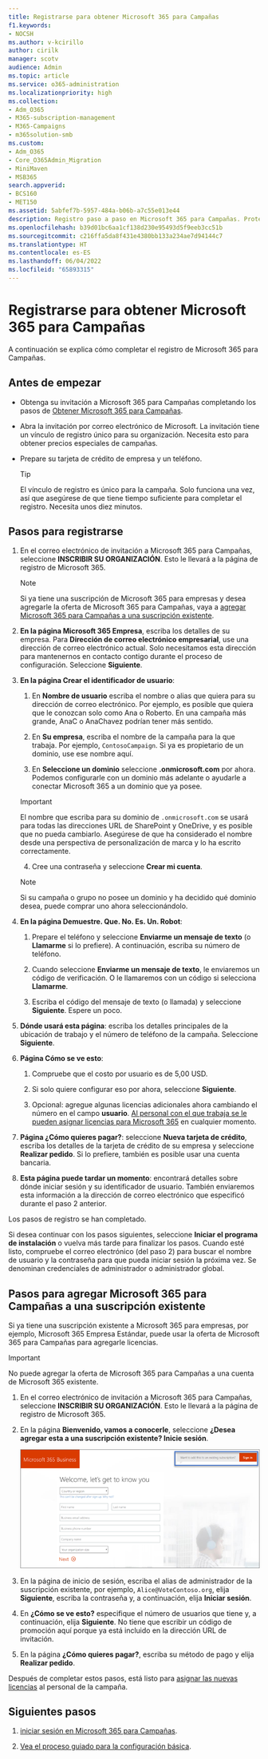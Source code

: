 ```yaml
---
title: Registrarse para obtener Microsoft 365 para Campañas
f1.keywords:
- NOCSH
ms.author: v-kcirillo
author: cirilk
manager: scotv
audience: Admin
ms.topic: article
ms.service: o365-administration
ms.localizationpriority: high
ms.collection:
- Adm_O365
- M365-subscription-management
- M365-Campaigns
- m365solution-smb
ms.custom:
- Adm_O365
- Core_O365Admin_Migration
- MiniMaven
- MSB365
search.appverid:
- BCS160
- MET150
ms.assetid: 5abfef7b-5957-484a-b06b-a7c55e013e44
description: Registro paso a paso en Microsoft 365 para Campañas. Proteja su campaña de las amenazas de ciberseguridad al correo electrónico, los datos y la comunicación.
ms.openlocfilehash: b39d01bc6aa1cf138d230e95493d5f9eeb3cc51b
ms.sourcegitcommit: c216ffa5da8f431e4380bb133a234ae7d94144c7
ms.translationtype: HT
ms.contentlocale: es-ES
ms.lasthandoff: 06/04/2022
ms.locfileid: "65893315"
---
```

# <a name="sign-up-for-microsoft-365-for-campaigns"></a>Registrarse para obtener Microsoft 365 para Campañas 

A continuación se explica cómo completar el registro de Microsoft 365 para Campañas.

## <a name="before-you-begin"></a>Antes de empezar

- Obtenga su invitación a Microsoft 365 para Campañas completando los pasos de [Obtener Microsoft 365 para Campañas](get-microsoft-365-campaigns.md).
- Abra la invitación por correo electrónico de Microsoft. La invitación tiene un vínculo de registro único para su organización. Necesita esto para obtener precios especiales de campañas.
- Prepare su tarjeta de crédito de empresa y un teléfono.

    > [!TIP]
    > El vínculo de registro es único para la campaña. Solo funciona una vez, así que asegúrese de que tiene tiempo suficiente para completar el registro. Necesita unos diez minutos.

## <a name="steps-to-sign-up"></a>Pasos para registrarse

1. En el correo electrónico de invitación a Microsoft 365 para Campañas, seleccione **INSCRIBIR SU ORGANIZACIÓN**. Esto le llevará a la página de registro de Microsoft 365.

    > [!NOTE]
    > Si ya tiene una suscripción de Microsoft 365 para empresas y desea agregarle la oferta de Microsoft 365 para Campañas, vaya a [agregar Microsoft 365 para Campañas a una suscripción existente](#steps-to-add-microsoft-365-for-campaigns-to-an-existing-subscription).

2. **En la página Microsoft 365 Empresa**, escriba los detalles de su empresa. Para **Dirección de correo electrónico empresarial**, use una dirección de correo electrónico actual. Solo necesitamos esta dirección para mantenernos en contacto contigo durante el proceso de configuración. Seleccione **Siguiente**.

3. **En la página Crear el identificador de usuario**:
 
    1. En **Nombre de usuario** escriba el nombre o alias que quiera para su dirección de correo electrónico. Por ejemplo, es posible que quiera que le conozcan solo como Ana o Roberto. En una campaña más grande, AnaC o AnaChavez podrían tener más sentido.

    2. En **Su empresa**, escriba el nombre de la campaña para la que trabaja. Por ejemplo, `ContosoCampaign`. Si ya es propietario de un dominio, use ese nombre aquí. 
 
    3. En **Seleccione un dominio** seleccione **.onmicrosoft.com** por ahora. Podemos configurarle con un dominio más adelante o ayudarle a conectar Microsoft 365 a un dominio que ya posee.

    > [!IMPORTANT]
    > El nombre que escriba para su dominio de `.onmicrosoft.com` se usará para todas las direcciones URL de SharePoint y OneDrive, y es posible que no pueda cambiarlo. Asegúrese de que ha considerado el nombre desde una perspectiva de personalización de marca y lo ha escrito correctamente.

    4. Cree una contraseña y seleccione **Crear mi cuenta**.
 
    > [!NOTE]
    > Si su campaña o grupo no posee un dominio y ha decidido qué dominio desea, puede comprar uno ahora seleccionándolo.

4. **En la página Demuestre. Que. No. Es. Un. Robot**:
 
    1. Prepare el teléfono y seleccione **Enviarme un mensaje de texto** (o **Llamarme** si lo prefiere). A continuación, escriba su número de teléfono. 
 
    2. Cuando seleccione **Enviarme un mensaje de texto**, le enviaremos un código de verificación. O le llamaremos con un código si selecciona **Llamarme**.
 
    3. Escriba el código del mensaje de texto (o llamada) y seleccione **Siguiente**. Espere un poco. 

5. **Dónde usará esta página**: escriba los detalles principales de la ubicación de trabajo y el número de teléfono de la campaña. Seleccione **Siguiente**.

6. **Página Cómo se ve esto**:

    1. Compruebe que el costo por usuario es de 5,00 USD. 

    2. Si solo quiere configurar eso por ahora, seleccione **Siguiente**. 

    3. Opcional: agregue algunas licencias adicionales ahora cambiando el número en el campo **usuario**. [Al personal con el que trabaja se le pueden asignar licencias para Microsoft 365](../admin/add-users/add-users.md?toc=%2fmicrosoft-365%2fcampaigns%2ftoc.json) en cualquier momento.

7. **Página ¿Cómo quieres pagar?**: seleccione **Nueva tarjeta de crédito**, escriba los detalles de la tarjeta de crédito de su empresa y seleccione **Realizar pedido**. Si lo prefiere, también es posible usar una cuenta bancaria.

8. **Esta página puede tardar un momento**: encontrará detalles sobre dónde iniciar sesión y su identificador de usuario. También enviaremos esta información a la dirección de correo electrónico que especificó durante el paso 2 anterior.

Los pasos de registro se han completado. 

Si desea continuar con los pasos siguientes, seleccione **Iniciar el programa de instalación** o vuelva más tarde para finalizar los pasos. Cuando esté listo, compruebe el correo electrónico (del paso 2) para buscar el nombre de usuario y la contraseña para que pueda iniciar sesión la próxima vez. Se denominan credenciales de administrador o administrador global.

## <a name="steps-to-add-microsoft-365-for-campaigns-to-an-existing-subscription"></a>Pasos para agregar Microsoft 365 para Campañas a una suscripción existente

Si ya tiene una suscripción existente a Microsoft 365 para empresas, por ejemplo, Microsoft 365 Empresa Estándar, puede usar la oferta de Microsoft 365 para Campañas para agregarle licencias.

> [!IMPORTANT]
> No puede agregar la oferta de Microsoft 365 para Campañas a una cuenta de Microsoft 365 existente.

1. En el correo electrónico de invitación a Microsoft 365 para Campañas, seleccione **INSCRIBIR SU ORGANIZACIÓN**. Esto le llevará a la página de registro de Microsoft 365.

2. En la página **Bienvenido, vamos a conocerle**, seleccione **¿Desea agregar esta a una suscripción existente? Inicie sesión**.
    
   ![Elija Iniciar sesión en la esquina superior derecha.](../media/addtoexisting.png)

3. En la página de inicio de sesión, escriba el alias de administrador de la suscripción existente, por ejemplo, `Alice@VoteContoso.org`, elija **Siguiente**, escriba la contraseña y, a continuación, elija **Iniciar sesión**.

4. En **¿Cómo se ve esto?** especifique el número de usuarios que tiene y, a continuación, elija **Siguiente**. No tiene que escribir un código de promoción aquí porque ya está incluido en la dirección URL de invitación.

5. En la página **¿Cómo quieres pagar?**, escriba su método de pago y elija **Realizar pedido**.

Después de completar estos pasos, está listo para [asignar las nuevas licencias](../admin/manage/assign-licenses-to-users.md) al personal de la campaña.

## <a name="next-steps"></a>Siguientes pasos

1. [iniciar sesión en Microsoft 365 para Campañas](m365-campaigns-sign-in.md).

2. [Vea el proceso guiado para la configuración básica](m365bp-setup.md#guided-setup-process).
